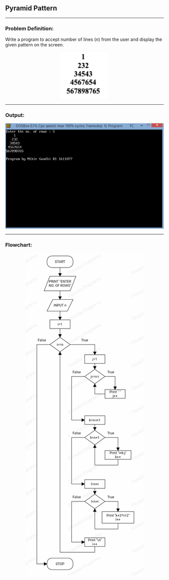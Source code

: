## Pyramid Pattern

-----------------------------------------
### Problem Definition:
Write a program to accept number of lines (n) from the user and display the given pattern on the screen.
<p align="center">
    <img height=150px src="./pyramid.png">
</p>

------------------------------------------
### Output:
<p align="center">
    <img src="./output.png">
</p>

------------------------------------------
### Flowchart:

<p align="center">
 <img src="./flowchart.jpg" alt="Flowchart">
</p>
